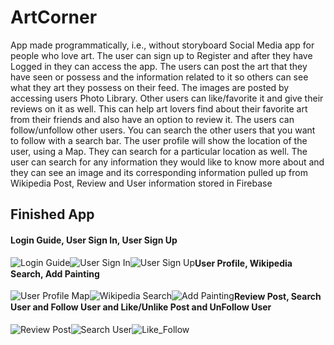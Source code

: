 # ArtCorner

  App made programmatically, i.e., without storyboard
  Social Media app for people who love art.
  The user can sign up to Register and after they have Logged in they can access the app.
  The users can post the art that they have seen or possess and the information related to it so others can see what they art   they possess on their feed. The images are posted by accessing users Photo Library.
  Other users can like/favorite it and give their reviews on it as well.
  This can help art lovers find about their favorite art from their friends and also have an option to review it.
  The users can follow/unfollow other users.
  You can search the other users that you want to follow with a search bar.
  The user profile will show the location of the user, using a Map. They can search for a particular location as well.
  The user can search for any information they would like to know more about and they can see an image and its corresponding     information pulled up from Wikipedia
  Post, Review and User information stored in Firebase

## Finished App
#### Login Guide, User Sign In, User Sign Up <br>

<div>
<img style="float:left;" src='https://media.giphy.com/media/5UEzYQN5eo2J6nstHY/giphy.gif' title='Login Guide' alt='Login Guide'/>
<img style="float:left;" src='https://media.giphy.com/media/uTOQOqfK26Q9cPjzAm/giphy.gif' title='User Sign In' alt='User Sign In'/>
<img style="float:left;" src='https://media.giphy.com/media/4MXXgkCQYBqXZtGOS8/giphy.gif' title='User Sign Up' alt='User Sign Up'/>
</div>


#### User Profile, Wikipedia Search, Add Painting <br>

<div>
<img style="float:left;" src='https://media.giphy.com/media/1sxvH7VqDJNFxiaccQ/giphy.gif' title='User Profile Map' alt='User Profile Map'/>
<img style="float:left;" src='https://media.giphy.com/media/3FkjQCLoQTeuwovjCh/giphy.gif' title='Wikipedia Search' alt='Wikipedia Search'/>
<img style="float:left;" src='https://media.giphy.com/media/SFJEuRP0E3rdBvLbkR/giphy.gif' title='Add Painting' alt='Add Painting'/>
</div>


#### Review Post, Search User and Follow User and Like/Unlike Post and UnFollow User <br>

<div>
<img style="float:left;" src='https://media.giphy.com/media/toe7mUiOOjONadx5jr/giphy.gif' title='Review Post' alt='Review Post'/>
<img style="float:left;" src='https://media.giphy.com/media/1n5EuMX7zK6wCv18Ud/giphy.gif' title='Search User' alt='Search User'/>
<img style="float:left;" src='https://media.giphy.com/media/fwW2EyyRNEh2CZ5RkS/giphy.gif' title='Like/Follow' alt='Like_Follow'/>
</div>

